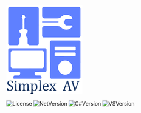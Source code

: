 ![simplex_av_logo](./simplex_av_logo_200x233.png)


![License](https://img.shields.io/badge/license-MIT-green)   ![NetVersion](https://img.shields.io/badge/Net%20version-4.8-blue)   ![C#Version](https://img.shields.io/badge/CSharp%20version-7.3-brightgreen)   ![VSVersion](https://img.shields.io/badge/Visual%20Studio-2022-violet)     
